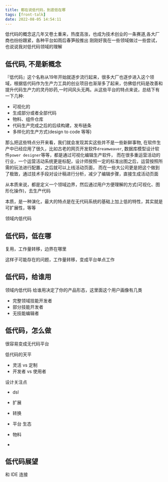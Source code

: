 ```yaml
---
title: 都在说低代码，到底低在哪
tags: [front-talk]
date: 2022-08-05 14:54:11
---
```


低代码的概念这几年又卷土重来，热度高涨，也成为技术创业的一条赛道,各大厂商也纷纷跟紧，各种平台如雨后春笋般推出
刚刚好我在一些领域做过一些尝试，也说说我对低代码领域的理解

<!--truncate-->

## 低代码, 不是新概念

『低代码』这个名称从19年开始就逐步流行起来，很多大厂也逐步进入这个领域，根据低代码作为生产力工具的创业项目也渐渐多了起来，仿佛低代码是改善和提升代码生产力的灵丹妙药,一时间风头无两。从这些平台的特点来说，总结下有一下几种:

* 可视化的
* 生成部分或者全部代码
* 物料、组件仓库
* 代码生产完成之后的后续构建，发布链条
* 多样化的生产方式(design to code 等等)

那么把这些特点分开来看，我们就会发现其实这些并不是一些新鲜事物,
在软件生产中已经应用了很久，比如古老的网页开发软件`dreamweaver`, 数据库模型设计软件`power designer`等等，都是通过可视化编辑生产软件，
而在很多重运营活动的行业，一个运营活动系统更是标配，设计师按照一定的标准出图之后，运营按照所需的玩法进行配置，之后就可以上线活动页面，
而在一些大公司更是把这个做到了极致，通过技术手段对设计稿进行分析，减少了编辑步骤，直接生成活动页面

从本质来说，都是定义一个领域边界，然后通过用户方便理解的方式(可视化、图形化操作)，去生产代码



本质，是一种演化，最大的特点是在无代码系统的基础上加上低的特性，其实就是可扩展性，等等

领域内低代码

## 低代码，低在哪

复用，工作量转移，边界在哪里

这样子可能存在的问题，工作量转移，变成平台单点工作

## 低代码，给谁用

领域内低代码
给谁用决定了你的产品形态，这里面这个用户画像有几类

* 完整领域技能开发者
* 部分技能开发者
* 无技能编辑者

## 低代码，怎么做

很容易变成无代码平台

低代码的天平

* 灵活 vs 定制
* 开发者 vs 使用者

设计关注点

* dsl
* 扩展
* 转换
* 平台
生态

* 物料

*

## 低代码展望

和 IDE 连接
